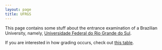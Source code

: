 ```yaml
---
layout: page
title: UFRGS
---
```


This page contains some stuff about the entrance examination of a Brazilian
University, namely, [Universidade Federal do Rio Grande do
Sul](http://www.ufrgs.br/).

If you are interested in how grading occurs, check out [this
table](/assets/ufrgs-entrance-grading.ods).

